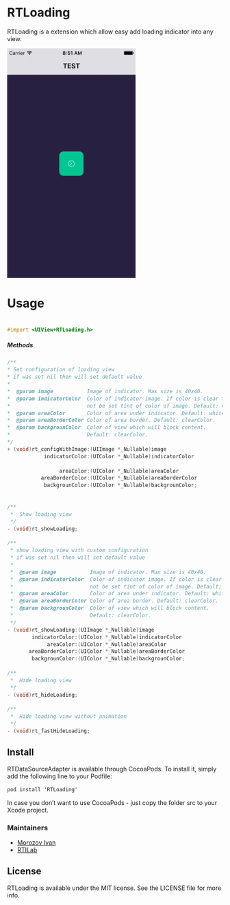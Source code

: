 # RTLoading
RTLoading is a extension which allow easy add loading indicator into any view.

<img src="https://github.com/RTILab/RTLoading/blob/master/Images/image.gif" width="300">

# Usage
```objective-c

#import <UIView+RTLoading.h>

```
##### Methods

```objective-c
/**
* Set configuration of loading view
* if was set nil then will set default value
*
*  @param image           Image of indicator. Max size is 40x40.
*  @param indicatorColor  Color of indicator image. If color is clear then will
*                         not be set tint of color of image. Default: nil.
*  @param areaColor       Color of area under indicator. Default: whiteColor.
*  @param areaBorderColor Color of area border. Default: clearColor.
*  @param backgrounColor  Color of view which will block content.
*                         Default: clearColor.
*/
+ (void)rt_configWithImage:(UIImage *_Nullable)image          
            indicatorColor:(UIColor *_Nullable)indicatorColor

                 areaColor:(UIColor *_Nullable)areaColor      
           areaBorderColor:(UIColor *_Nullable)areaBorderColor
            backgrounColor:(UIColor *_Nullable)backgrounColor;


/**
 *  Show loading view
 */
- (void)rt_showLoading;

/**
 * show loading view with custom configuration
 * if was set nil then will set default value
 *
 *  @param image           Image of indicator. Max size is 40x40.
 *  @param indicatorColor  Color of indicator image. If color is clear then will
 *                         not be set tint of color of image. Default: nil.
 *  @param areaColor       Color of area under indicator. Default: whiteColor.
 *  @param areaBorderColor Color of area border. Default: clearColor.
 *  @param backgrounColor  Color of view which will block content.
 *                         Default: clearColor.
 */
- (void)rt_showLoading:(UIImage *_Nullable)image
        indicatorColor:(UIColor *_Nullable)indicatorColor
             areaColor:(UIColor *_Nullable)areaColor
       areaBorderColor:(UIColor *_Nullable)areaBorderColor
        backgrounColor:(UIColor *_Nullable)backgrounColor;

/**
 *  Hide loading view
 */
- (void)rt_hideLoading;

/**
 *  Hide loading view without animation
 */
- (void)rt_fastHideLoading;
```

## Install

RTDataSourceAdapter is available through CocoaPods. To install it, simply add the following line to your Podfile:

```objective-c
pod install 'RTLoading'
```
In case you don’t want to use CocoaPods - just copy the folder src to your Xcode project.

### Maintainers
- [Morozov Ivan](https://github.com/Allui)
- [RTILab](https://github.com/RTILab)

## License

RTLoading is available under the MIT license. See the LICENSE file for more info.
